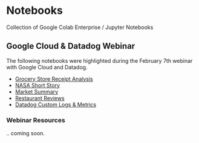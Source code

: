 # Notebooks
Collection of Google Colab Enterprise / Jupyter Notebooks

## Google Cloud & Datadog Webinar
The following notebooks were highlighted during the February 7th webinar with Google Cloud and Datadog.

- [Grocery Store Receipt Analysis](grocery_receipt_analysis.ipynb)
- [NASA Short Story](nasa_short_stories.ipynb)
- [Market Summary](market_summary.ipynb)
- [Restaurant Reviews](restaurant_reviews.ipynb)
- [Datadog Custom Logs & Metrics](datadog_custom_logs.ipynb)


### Webinar Resources

.. coming soon.
